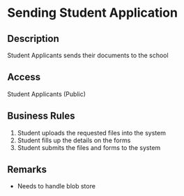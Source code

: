# Sending Student Application
## Description
Student Applicants sends their documents to the school

## Access
Student Applicants (Public)

## Business Rules
1. Student uploads the requested files into the system
2. Student fills up the details on the forms
3. Student submits the files and forms to the system

## Remarks
- Needs to handle blob store
